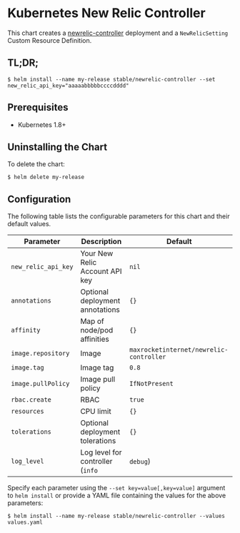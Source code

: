 # Kubernetes New Relic Controller

This chart creates a [newrelic-controller](https://github.com/max-rocket-internet/newrelic-controller) deployment and a `NewRelicSetting` Custom Resource Definition.

## TL;DR;

```console
$ helm install --name my-release stable/newrelic-controller --set new_relic_api_key="aaaaabbbbbccccdddd"
```

## Prerequisites

- Kubernetes 1.8+

## Uninstalling the Chart

To delete the chart:

```console
$ helm delete my-release
```

## Configuration

The following table lists the configurable parameters for this chart and their default values.

| Parameter                          | Description                               | Default                        |
| ---------------------------------- | ----------------------------------------- |------------------------------- |
| `new_relic_api_key`                | Your New Relic Account API key            | `nil`                          |
| `annotations`                      | Optional deployment annotations           | `{}`                           |
| `affinity`                         | Map of node/pod affinities                | `{}`                           |
| `image.repository`                 | Image                                     | `maxrocketinternet/newrelic-controller` |
| `image.tag`                        | Image tag                                 | `0.8`                          |
| `image.pullPolicy`                 | Image pull policy                         | `IfNotPresent`                 |
| `rbac.create`                      | RBAC                                      | `true`                         |
| `resources`                        | CPU limit                                 | `{}`                           |
| `tolerations`                      | Optional deployment tolerations           | `{}`                           |
| `log_level`                        | Log level for controller (`info`|`debug`) | `info`                         |

Specify each parameter using the `--set key=value[,key=value]` argument to `helm install` or provide a YAML file containing the values for the above parameters:

```console
$ helm install --name my-release stable/newrelic-controller --values values.yaml
```
